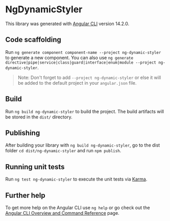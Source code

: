 # NgDynamicStyler

This library was generated with [Angular CLI](https://github.com/angular/angular-cli) version 14.2.0.

## Code scaffolding

Run `ng generate component component-name --project ng-dynamic-styler` to generate a new component. You can also use `ng generate directive|pipe|service|class|guard|interface|enum|module --project ng-dynamic-styler`.
> Note: Don't forget to add `--project ng-dynamic-styler` or else it will be added to the default project in your `angular.json` file. 

## Build

Run `ng build ng-dynamic-styler` to build the project. The build artifacts will be stored in the `dist/` directory.

## Publishing

After building your library with `ng build ng-dynamic-styler`, go to the dist folder `cd dist/ng-dynamic-styler` and run `npm publish`.

## Running unit tests

Run `ng test ng-dynamic-styler` to execute the unit tests via [Karma](https://karma-runner.github.io).

## Further help

To get more help on the Angular CLI use `ng help` or go check out the [Angular CLI Overview and Command Reference](https://angular.io/cli) page.
